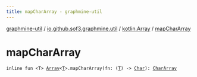 ```yaml
---
title: mapCharArray - graphmine-util
---
```


[graphmine-util](../../index.html) / [io.github.sof3.graphmine.util](../index.html) / [kotlin.Array](index.html) / [mapCharArray](./map-char-array.html)

# mapCharArray

`inline fun <T> `[`Array`](https://kotlinlang.org/api/latest/jvm/stdlib/kotlin/-array/index.html)`<`[`T`](map-char-array.html#T)`>.mapCharArray(fn: (`[`T`](map-char-array.html#T)`) -> `[`Char`](https://kotlinlang.org/api/latest/jvm/stdlib/kotlin/-char/index.html)`): `[`CharArray`](https://kotlinlang.org/api/latest/jvm/stdlib/kotlin/-char-array/index.html)